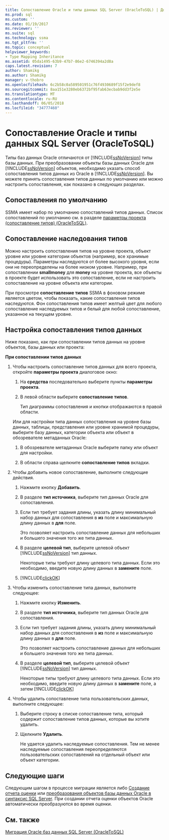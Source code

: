 ```yaml
---
title: Сопоставление Oracle и типы данных SQL Server (OracleToSQL) | Документы Microsoft
ms.prod: sql
ms.custom: ''
ms.date: 01/19/2017
ms.reviewer: ''
ms.suite: sql
ms.technology: ssma
ms.tgt_pltfrm: ''
ms.topic: conceptual
helpviewer_keywords:
- Type Mapping Inheritance
ms.assetid: 05da1495-63b9-47b7-86e2-6746394a2d8a
caps.latest.revision: 7
author: Shamikg
ms.author: Shamikg
manager: v-thobro
ms.openlocfilehash: 6c2b58c0a589501951c76f4930689f15f2e9def8
ms.sourcegitcommit: 8aa151e3280eb6372bf95fab63ecbab9dd3f2e5e
ms.translationtype: MT
ms.contentlocale: ru-RU
ms.lasthandoff: 06/05/2018
ms.locfileid: "34777460"
---
```

# <a name="mapping-oracle-and-sql-server-data-types-oracletosql"></a>Сопоставление Oracle и типы данных SQL Server (OracleToSQL)
Типы баз данных Oracle отличаются от [!INCLUDE[ssNoVersion](../../includes/ssnoversion_md.md)] типы базы данных. При преобразовании объекты базы данных Oracle для [!INCLUDE[ssNoVersion](../../includes/ssnoversion_md.md)] объектов, необходимо указать способ сопоставления типов данных из Oracle в [!INCLUDE[ssNoVersion](../../includes/ssnoversion_md.md)]. Вы можете принять сопоставления типов данных по умолчанию или можно настроить сопоставления, как показано в следующих разделах.  
  
## <a name="default-mappings"></a>Сопоставления по умолчанию  
SSMA имеет набор по умолчанию сопоставлений типов данных. Список сопоставлений по умолчанию см. в разделе [параметры проекта &#40;сопоставление типов&#41; &#40;OracleToSQL&#41;](../../ssma/oracle/project-settings-type-mapping-oracletosql.md).  
  
## <a name="type-mapping-inheritance"></a>Сопоставление наследования типов  
Можно настроить сопоставления типов на уровне проекта, объект уровне или уровне категории объектов (например, все хранимые процедуры). Параметры наследуются от более высокого уровня, если они не переопределены на более низком уровне. Например, при сопоставлении **smallmoney** для **money** на уровне проекта, все объекты в проекте будет использовать это сопоставление, если не настроить сопоставление на уровне объекта или категории.  
  
При просмотре **сопоставление типов** SSMA в фоновом режиме является цветом, чтобы показать, какие сопоставления типов наследуются. Фон сопоставления типов имеет желтый цвет для любого сопоставление наследуемых типов и белый для любой сопоставление, указанное на текущем уровне.  
  
## <a name="customizing-data-type-mappings"></a>Настройка сопоставления типов данных  
Ниже показано, как при сопоставлении типов данных на уровне объектов, базы данных или проекта:  
  
**При сопоставлении типов данных**  
  
1.  Чтобы настроить сопоставление типов данных для всего проекта, откройте **параметры проекта** диалоговое окно:  
  
    1.  На **средства** последовательно выберите пункты **параметры проекта**.  
  
    2.  В левой области выберите **сопоставление типов**.  
  
        Тип диаграммы сопоставления и кнопки отображаются в правой области.  
  
    Или для настройки типа данных сопоставления на уровне базы данных, таблицы, представления или уровне хранимой процедуры, выберите базу данных, категории объекта или объект в обозревателе метаданных Oracle:  
  
    1.  В обозревателе метаданных Oracle выберите папку или объект для настройки.  
  
    2.  В области справа щелкните **сопоставление типов** вкладки.  
  
2.  Чтобы добавить новое сопоставление, выполните следующие действия.  
  
    1.  Нажмите кнопку **Добавить**.  
  
    2.  В разделе **тип источника**, выберите тип данных Oracle для сопоставления.  
  
    3.  Если тип требует задания длины, указать длину минимальный набор данных для сопоставления в **из** поле и максимальную длину данных в **для** поле.  
  
        Это позволяет настроить сопоставление данных для небольших и большего значения того же типа данных.  
  
    4.  В разделе **целевой тип**, выберите целевой объект [!INCLUDE[ssNoVersion](../../includes/ssnoversion_md.md)] тип данных.  
  
        Некоторые типы требуют длину целевого типа данных. Если это необходимо, введите новую длину данных в **замените** поле.  
  
    5.  [!INCLUDE[clickOK](../../includes/clickok_md.md)]  
  
3.  Чтобы изменить сопоставление типа данных, выполните следующее:  
  
    1.  Нажмите кнопку **Изменить**.  
  
    2.  В разделе **тип источника**, выберите тип данных Oracle для сопоставления.  
  
    3.  Если тип требует задания длины, указать длину минимальный набор данных для сопоставления в **из** поле и максимальную длину данных в **для** поле.  
  
        Это позволяет настроить сопоставление данных для небольших и большего значения того же типа данных.  
  
    4.  В разделе **целевой тип**, выберите целевой объект [!INCLUDE[ssNoVersion](../../includes/ssnoversion_md.md)] тип данных.  
  
        Некоторые типы требуют длину целевого типа данных. Если это необходимо, введите новую длину данных в **замените** поле, а затем [!INCLUDE[clickOK](../../includes/clickok_md.md)]  
  
4.  Чтобы удалить сопоставление типа пользовательских данных, выполните следующее:  
  
    1.  Выберите строку в списке сопоставление типа, который содержит сопоставление типов данных, которые вы хотите удалить.  
  
    2.  Щелкните **Удалить**.  
  
        Не удается удалить наследуемые сопоставления. Тем не менее наследуемые сопоставления переопределяются пользовательских сопоставлений на отдельный объект или объект категории.  
  
## <a name="next-steps"></a>Следующие шаги  
Следующим шагом в процессе миграции является либо [Создание отчета оценки](http://msdn.microsoft.com/en-us/4de9bcf6-1346-4740-87f9-7f24a8226357) или [преобразования объектов базы данных Oracle в синтаксис SQL Server](http://msdn.microsoft.com/en-us/e021182d-31da-443d-b110-937f5db27272). При создании отчета оценки объектов Oracle автоматически преобразуются во время оценки.  
  
## <a name="see-also"></a>См. также  
[Миграция Oracle баз данных SQL Server &#40;OracleToSQL&#41;](../../ssma/oracle/migrating-oracle-databases-to-sql-server-oracletosql.md)  
  
